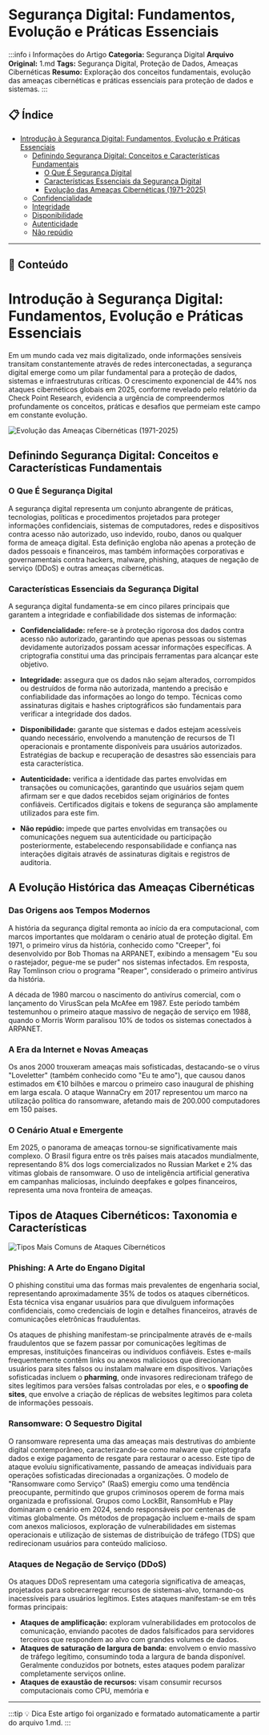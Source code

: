 # Segurança Digital: Fundamentos, Evolução e Práticas Essenciais

:::info ℹ️ Informações do Artigo
**Categoria:** Segurança Digital
**Arquivo Original:** 1.md
**Tags:** Segurança Digital, Proteção de Dados, Ameaças Cibernéticas
**Resumo:** Exploração dos conceitos fundamentais, evolução das ameaças cibernéticas e práticas essenciais para proteção de dados e sistemas.
:::

## 📋 Índice

- [Introdução à Segurança Digital: Fundamentos, Evolução e Práticas Essenciais](#introducao-seguranca-digital-fundamentos-evolucao-praticas-essenciais)
  - [Definindo Segurança Digital: Conceitos e Características Fundamentais](#definindo-seguranca-digital-conceitos-caracteristicas-fundamentais)
    - [O Que É Segurança Digital](#o-que-e-seguranca-digital)
    - [Características Essenciais da Segurança Digital](#caracteristicas-essenciais-seguranca-digital)
    - [Evolução das Ameaças Cibernéticas (1971-2025)](#evolucao-ameacas-ciberneticas-1971-2025)
  - [Confidencialidade](#confidencialidade)
  - [Integridade](#integridade)
  - [Disponibilidade](#disponibilidade)
  - [Autenticidade](#autenticidade)
  - [Não repúdio](#nao-repudio)

---

## 📄 Conteúdo

# Introdução à Segurança Digital: Fundamentos, Evolução e Práticas Essenciais

Em um mundo cada vez mais digitalizado, onde informações sensíveis transitam constantemente através de redes interconectadas, a segurança digital emerge como um pilar fundamental para a proteção de dados, sistemas e infraestruturas críticas. O crescimento exponencial de 44% nos ataques cibernéticos globais em 2025, conforme revelado pelo relatório da Check Point Research, evidencia a urgência de compreendermos profundamente os conceitos, práticas e desafios que permeiam este campo em constante evolução.

![Evolução das Ameaças Cibernéticas (1971-2025)](https://ppl-ai-code-interpreter-files.s3.amazonaws.com/web/direct-files/a39c49ae7ed47f25c3351813bd0e1c92/63981f7a-f2c9-45b1-8d78-fdcbc5dd7e7f/693dcfd8.png)

## Definindo Segurança Digital: Conceitos e Características Fundamentais

### O Que É Segurança Digital

A segurança digital representa um conjunto abrangente de práticas, tecnologias, políticas e procedimentos projetados para proteger informações confidenciais, sistemas de computadores, redes e dispositivos contra acesso não autorizado, uso indevido, roubo, danos ou qualquer forma de ameaça digital. Esta definição engloba não apenas a proteção de dados pessoais e financeiros, mas também informações corporativas e governamentais contra hackers, malware, phishing, ataques de negação de serviço (DDoS) e outras ameaças cibernéticas.

### Características Essenciais da Segurança Digital

A segurança digital fundamenta-se em cinco pilares principais que garantem a integridade e confiabilidade dos sistemas de informação:

- **Confidencialidade:** refere-se à proteção rigorosa dos dados contra acesso não autorizado, garantindo que apenas pessoas ou sistemas devidamente autorizados possam acessar informações específicas. A criptografia constitui uma das principais ferramentas para alcançar este objetivo.

- **Integridade:** assegura que os dados não sejam alterados, corrompidos ou destruídos de forma não autorizada, mantendo a precisão e confiabilidade das informações ao longo do tempo. Técnicas como assinaturas digitais e hashes criptográficos são fundamentais para verificar a integridade dos dados.

- **Disponibilidade:** garante que sistemas e dados estejam acessíveis quando necessário, envolvendo a manutenção de recursos de TI operacionais e prontamente disponíveis para usuários autorizados. Estratégias de backup e recuperação de desastres são essenciais para esta característica.

- **Autenticidade:** verifica a identidade das partes envolvidas em transações ou comunicações, garantindo que usuários sejam quem afirmam ser e que dados recebidos sejam originários de fontes confiáveis. Certificados digitais e tokens de segurança são amplamente utilizados para este fim.

- **Não repúdio:** impede que partes envolvidas em transações ou comunicações neguem sua autenticidade ou participação posteriormente, estabelecendo responsabilidade e confiança nas interações digitais através de assinaturas digitais e registros de auditoria.

## A Evolução Histórica das Ameaças Cibernéticas

### Das Origens aos Tempos Modernos

A história da segurança digital remonta ao início da era computacional, com marcos importantes que moldaram o cenário atual de proteção digital. Em 1971, o primeiro vírus da história, conhecido como "Creeper", foi desenvolvido por Bob Thomas na ARPANET, exibindo a mensagem "Eu sou o rastejador, pegue-me se puder" nos sistemas infectados. Em resposta, Ray Tomlinson criou o programa "Reaper", considerado o primeiro antivírus da história.

A década de 1980 marcou o nascimento do antivírus comercial, com o lançamento do VirusScan pela McAfee em 1987. Este período também testemunhou o primeiro ataque massivo de negação de serviço em 1988, quando o Morris Worm paralisou 10% de todos os sistemas conectados à ARPANET.

### A Era da Internet e Novas Ameaças

Os anos 2000 trouxeram ameaças mais sofisticadas, destacando-se o vírus "Loveletter" (também conhecido como "Eu te amo"), que causou danos estimados em €10 bilhões e marcou o primeiro caso inaugural de phishing em larga escala. O ataque WannaCry em 2017 representou um marco na utilização política do ransomware, afetando mais de 200.000 computadores em 150 países.

### O Cenário Atual e Emergente

Em 2025, o panorama de ameaças tornou-se significativamente mais complexo. O Brasil figura entre os três países mais atacados mundialmente, representando 8% dos logs comercializados no Russian Market e 2% das vítimas globais de ransomware. O uso de inteligência artificial generativa em campanhas maliciosas, incluindo deepfakes e golpes financeiros, representa uma nova fronteira de ameaças.

## Tipos de Ataques Cibernéticos: Taxonomia e Características

![Tipos Mais Comuns de Ataques Cibernéticos](https://ppl-ai-code-interpreter-files.s3.amazonaws.com/web/direct-files/a39c49ae7ed47f25c3351813bd0e1c92/9f72d720-fdf4-4afa-b30b-6c26964a5864/33220414.png)

### Phishing: A Arte do Engano Digital

O phishing constitui uma das formas mais prevalentes de engenharia social, representando aproximadamente 35% de todos os ataques cibernéticos. Esta técnica visa enganar usuários para que divulguem informações confidenciais, como credenciais de login e detalhes financeiros, através de comunicações eletrônicas fraudulentas.

Os ataques de phishing manifestam-se principalmente através de e-mails fraudulentos que se fazem passar por comunicações legítimas de empresas, instituições financeiras ou indivíduos confiáveis. Estes e-mails frequentemente contêm links ou anexos maliciosos que direcionam usuários para sites falsos ou instalam malware em dispositivos. Variações sofisticadas incluem o **pharming**, onde invasores redirecionam tráfego de sites legítimos para versões falsas controladas por eles, e o **spoofing de sites**, que envolve a criação de réplicas de websites legítimos para coleta de informações pessoais.

### Ransomware: O Sequestro Digital

O ransomware representa uma das ameaças mais destrutivas do ambiente digital contemporâneo, caracterizando-se como malware que criptografa dados e exige pagamento de resgate para restaurar o acesso. Este tipo de ataque evoluiu significativamente, passando de ameaças individuais para operações sofisticadas direcionadas a organizações. O modelo de "Ransomware como Serviço" (RaaS) emergiu como uma tendência preocupante, permitindo que grupos criminosos operem de forma mais organizada e profissional. Grupos como LockBit, RansomHub e Play dominaram o cenário em 2024, sendo responsáveis por centenas de vítimas globalmente. Os métodos de propagação incluem e-mails de spam com anexos maliciosos, exploração de vulnerabilidades em sistemas operacionais e utilização de sistemas de distribuição de tráfego (TDS) que redirecionam usuários para conteúdo malicioso.

### Ataques de Negação de Serviço (DDoS)

Os ataques DDoS representam uma categoria significativa de ameaças, projetados para sobrecarregar recursos de sistemas-alvo, tornando-os inacessíveis para usuários legítimos. Estes ataques manifestam-se em três formas principais:

- **Ataques de amplificação:** exploram vulnerabilidades em protocolos de comunicação, enviando pacotes de dados falsificados para servidores terceiros que respondem ao alvo com grandes volumes de dados.
- **Ataques de saturação de largura de banda:** envolvem o envio massivo de tráfego legítimo, consumindo toda a largura de banda disponível. Geralmente conduzidos por botnets, estes ataques podem paralizar completamente serviços online.
- **Ataques de exaustão de recursos:** visam consumir recursos computacionais como CPU, memória e

---

:::tip 💡 Dica
Este artigo foi organizado e formatado automaticamente a partir do arquivo 1.md.
:::

